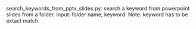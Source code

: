 search_keywords_from_pptx_slides.py: search a keyword from powerpoint slides from a folder.
Input: folder name, keyword.
Note: keyword has to be extact match.